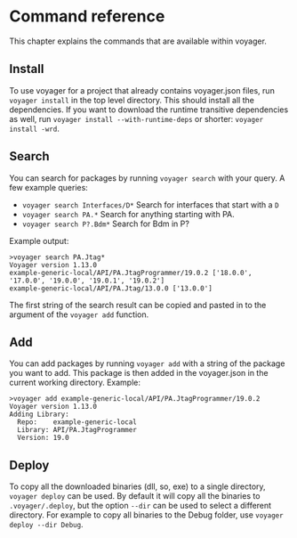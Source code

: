 # Command reference
This chapter explains the commands that are available within voyager.

## Install
To use voyager for a project that already contains voyager.json files, run `voyager install` in the top level directory.
This should install all the dependencies. If you want to download the runtime transitive dependencies as well, run `voyager install --with-runtime-deps`
or shorter: `voyager install -wrd`.

## Search
You can search for packages by running `voyager search` with your query. A few example queries:

- `voyager search Interfaces/D*` Search for interfaces that start with a `D`
- `voyager search PA.*` Search for anything starting with PA.
- `voyager search P?.Bdm*` Search for Bdm in P?

Example output:
```
>voyager search PA.Jtag*
Voyager version 1.13.0
example-generic-local/API/PA.JtagProgrammer/19.0.2 ['18.0.0', '17.0.0', '19.0.0', '19.0.1', '19.0.2']
example-generic-local/API/PA.Jtag/13.0.0 ['13.0.0']
```
The first string of the search result can be copied and pasted in to the argument of the `voyager add` function.

## Add
You can add packages by running `voyager add` with a string of the package you want to add.
This package is then added in the voyager.json in the current working directory.
Example:
```
>voyager add example-generic-local/API/PA.JtagProgrammer/19.0.2
Voyager version 1.13.0
Adding Library:
  Repo:    example-generic-local
  Library: API/PA.JtagProgrammer
  Version: 19.0
``` 

## Deploy
To copy all the downloaded binaries (dll, so, exe) to a single directory, `voyager deploy` can be used.
By default it will copy all the binaries to `.voyager/.deploy`, but the option `--dir` can be used to select a different directory.
For example to copy all binaries to the Debug folder, use `voyager deploy --dir Debug`.